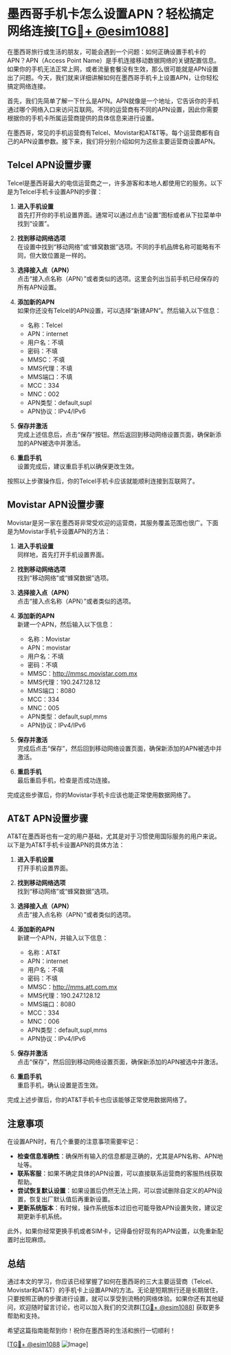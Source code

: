 # 墨西哥手机卡怎么设置APN？轻松搞定网络连接[[TG💪+ @esim1088](https://t.me/s/esim1088)]

在墨西哥旅行或生活的朋友，可能会遇到一个问题：如何正确设置手机卡的APN？APN（Access Point Name）是手机连接移动数据网络的关键配置信息。如果你的手机无法正常上网，或者流量套餐没有生效，那么很可能就是APN设置出了问题。今天，我们就来详细讲解如何在墨西哥手机卡上设置APN，让你轻松搞定网络连接。

首先，我们先简单了解一下什么是APN。APN就像是一个地址，它告诉你的手机通过哪个网络入口来访问互联网。不同的运营商有不同的APN设置，因此你需要根据你的手机卡所属运营商提供的具体信息来进行设置。

在墨西哥，常见的手机运营商有Telcel、Movistar和AT&T等。每个运营商都有自己的APN设置参数。接下来，我们将分别介绍如何为这些主要运营商设置APN。

## Telcel APN设置步骤

Telcel是墨西哥最大的电信运营商之一，许多游客和本地人都使用它的服务。以下是为Telcel手机卡设置APN的步骤：

1. **进入手机设置**  
   首先打开你的手机设置界面。通常可以通过点击“设置”图标或者从下拉菜单中找到“设置”。

2. **找到移动网络选项**  
   在设置中找到“移动网络”或“蜂窝数据”选项。不同的手机品牌名称可能略有不同，但大致位置是一样的。

3. **选择接入点（APN）**  
   点击“接入点名称（APN）”或者类似的选项。这里会列出当前手机已经保存的所有APN设置。

4. **添加新的APN**  
   如果你还没有Telcel的APN设置，可以选择“新建APN”。然后输入以下信息：
   - 名称：Telcel
   - APN：internet
   - 用户名：不填
   - 密码：不填
   - MMSC：不填
   - MMS代理：不填
   - MMS端口：不填
   - MCC：334
   - MNC：002
   - APN类型：default,supl
   - APN协议：IPv4/IPv6

5. **保存并激活**  
   完成上述信息后，点击“保存”按钮。然后返回到移动网络设置页面，确保新添加的APN被选中并激活。

6. **重启手机**  
   设置完成后，建议重启手机以确保更改生效。

按照以上步骤操作后，你的Telcel手机卡应该就能顺利连接到互联网了。

## Movistar APN设置步骤

Movistar是另一家在墨西哥非常受欢迎的运营商，其服务覆盖范围也很广。下面是为Movistar手机卡设置APN的方法：

1. **进入手机设置**  
   同样地，首先打开手机设置界面。

2. **找到移动网络选项**  
   找到“移动网络”或“蜂窝数据”选项。

3. **选择接入点（APN）**  
   点击“接入点名称（APN）”或者类似的选项。

4. **添加新的APN**  
   新建一个APN，然后输入以下信息：
   - 名称：Movistar
   - APN：movistar
   - 用户名：不填
   - 密码：不填
   - MMSC：http://mmsc.movistar.com.mx
   - MMS代理：190.247.128.12
   - MMS端口：8080
   - MCC：334
   - MNC：005
   - APN类型：default,supl,mms
   - APN协议：IPv4/IPv6

5. **保存并激活**  
   完成后点击“保存”，然后回到移动网络设置页面，确保新添加的APN被选中并激活。

6. **重启手机**  
   最后重启手机，检查是否成功连接。

完成这些步骤后，你的Movistar手机卡应该也能正常使用数据网络了。

## AT&T APN设置步骤

AT&T在墨西哥也有一定的用户基础，尤其是对于习惯使用国际服务的用户来说。以下是为AT&T手机卡设置APN的具体方法：

1. **进入手机设置**  
   打开手机设置界面。

2. **找到移动网络选项**  
   找到“移动网络”或“蜂窝数据”选项。

3. **选择接入点（APN）**  
   点击“接入点名称（APN）”或者类似的选项。

4. **添加新的APN**  
   新建一个APN，并输入以下信息：
   - 名称：AT&T
   - APN：internet
   - 用户名：不填
   - 密码：不填
   - MMSC：http://mms.att.com.mx
   - MMS代理：190.247.128.12
   - MMS端口：8080
   - MCC：334
   - MNC：006
   - APN类型：default,supl,mms
   - APN协议：IPv4/IPv6

5. **保存并激活**  
   点击“保存”，然后回到移动网络设置页面，确保新添加的APN被选中并激活。

6. **重启手机**  
   重启手机，确认设置是否生效。

完成上述步骤后，你的AT&T手机卡也应该能够正常使用数据网络了。

## 注意事项

在设置APN时，有几个重要的注意事项需要牢记：

- **检查信息准确性**：确保所有输入的信息都是正确的，尤其是APN名称、APN地址等。
- **联系客服**：如果不确定具体的APN设置，可以直接联系运营商的客服热线获取帮助。
- **尝试恢复默认设置**：如果设置后仍然无法上网，可以尝试删除自定义的APN设置，恢复出厂默认值后再重新设置。
- **更新系统版本**：有时候，操作系统版本过旧也可能导致APN设置失败，建议定期更新手机系统。

此外，如果你经常更换手机或者SIM卡，记得备份好现有的APN设置，以免重新配置时出现麻烦。

## 总结

通过本文的学习，你应该已经掌握了如何在墨西哥的三大主要运营商（Telcel、Movistar和AT&T）的手机卡上设置APN的方法。无论是短期旅行还是长期居住，只要按照正确的步骤进行设置，就可以享受到流畅的网络体验。如果你还有其他疑问，欢迎随时留言讨论，也可以加入我们的交流群[[TG💪+ @esim1088](https://t.me/s/esim1088)] 获取更多帮助和支持。

希望这篇指南能帮到你！祝你在墨西哥的生活和旅行一切顺利！

[[TG💪+ @esim1088](https://t.me/s/esim1088) ![Image](https://i.postimg.cc/4NQfJmqS/Snipaste-2025-05-13-00-14-12.png)]